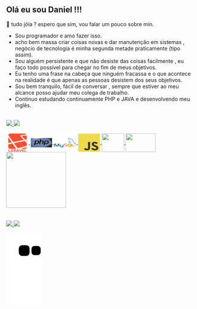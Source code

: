 ## Olá eu sou Daniel !!!
 👋 tudo jóia ? espero que sim, vou falar um pouco sobre min.
<br/>
- Sou programador e amo fazer isso.
- acho bem massa criar coisas novas e dar manutenção em sistemas , negócio de tecnologia é minha segunda metade praticamente (tipo assim).
- Sou alguém persistente e que não desiste das coisas facilmente , eu faço todo possível para chegar no fim de meus objetivos.
- Eu tenho uma frase na cabeça que ninguém fracassa e o que acontece na realidade é que apenas as pessoas desistem dos seus objetivos.
- Sou bem tranquilo, fácil de conversar , sempre que estiver ao meu alcance posso ajudar meu colega de trabalho.
- Continuo estudando continuamente PHP e JAVA e desenvolvendo meu inglês.
<br/>

 <div>
  <a href="https://github.com/DanielLiberato">
  <img height="150em" src="https://github-readme-stats.vercel.app/api?username=DanielLiberato&show_icons=true&theme=dark&include_all_commits=true&count_private=true"/>
  <img height="150em" src="https://github-readme-stats.vercel.app/api/top-langs/?username=DanielLiberato&layout=compact&langs_count=7&theme=dark"/>
</div>
 
<div style="display: inline_block"><br>
  <img align="center" height="50" width="60" src="https://raw.githubusercontent.com/devicons/devicon/master/icons/laravel/laravel-plain-wordmark.svg">
  <img align="center" height="50" width="60" src="https://raw.githubusercontent.com/devicons/devicon/master/icons/php/php-original.svg">
  <img align="center" height="50" width="60" src="https://raw.githubusercontent.com/devicons/devicon/master/icons/mysql/mysql-original-wordmark.svg">
  <img align="center" height="50" width="60" src="https://raw.githubusercontent.com/devicons/devicon/master/icons/javascript/javascript-original.svg">
  <img align="center" height="50" width="60" src="https://icon-library.com/images/java-icon-png/java-icon-png-2.jpg">
  <img align="center" height="50" width="80" src="https://user-images.githubusercontent.com/33158051/103466606-760a4000-4d14-11eb-9941-2f3d00371471.png">
  <img align="center" height="150" width="160" src="https://media.giphy.com/media/06aA0f1QpAshEfFbFH/giphy.gif">
</div>
</a>
<br/>
<br/>
<div>
  <a href="https://wa.me/5592992404172?&text=olá">
    <img src="https://img.shields.io/badge/WhatsApp-25D366?style=for-the-badge&logo=whatsapp&logoColor=white"
  </a>
  <a href="https://www.linkedin.com/in/daniel-liberato-da-silva-706418143/">
    <img src="https://img.shields.io/badge/LinkedIn-0077B5?style=for-the-badge&logo=linkedin&logoColor=white"
  </a>
</div>
  
   ![Snake animation](https://github.com/DanielLiberato/DanielLiberato/blob/output/github-contribution-grid-snake.svg)
